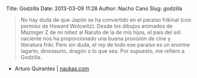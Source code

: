 Title: Godzilla
Date: 2013-03-09 11:28
Author: Nacho Cano
Slug: godzilla

> No hay duda de que Japón se ha convertido en el paraíso frikinal (con
> permiso de Howard Wolowitz). Desde los dibujos animados de Mazinger Z
> de mi niñez al Naruto de la de mis hijos, el país del sol naciente nos
> ha proporcionado una buena provisión de cine y literatura friki. Pero
> sin duda, el rey de todo ese paraíso es un enorme lagarto, dinosaurio,
> dragón o lo que sea. Por supuesto, me refiero a Godzilla.

- Arturo Quirantes | [naukas.com][]

  [naukas.com]: http://naukas.com/2013/03/09/godzilla/
    "Godzilla"
